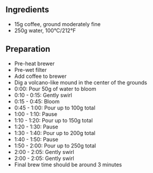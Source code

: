 <!-- Source: https://www.youtube.com/watch?v=1oB1oDrDkHM -->

## Ingredients
* 15g coffee, ground moderately fine
* 250g water, 100°C/212°F

## Preparation
* Pre-heat brewer
* Pre-wet filter
* Add coffee to brewer
* Dig a volcano-like mound in the center of the grounds
* 0:00: Pour 50g of water to bloom
* 0:10 - 0:15: Gently swirl
* 0:15 - 0:45: Bloom
* 0:45 - 1:00: Pour up to 100g total
* 1:00 - 1:10: Pause
* 1:10 - 1:20: Pour up to 150g total
* 1:20 - 1:30: Pause
* 1:30 - 1:40: Pour up to 200g total
* 1:40 - 1:50: Pause
* 1:50 - 2:00: Pour up to 250g total
* 2:00 - 2:05: Gently swirl
* 2:00 - 2:05: Gently swirl
* Final brew time should be around 3 minutes
